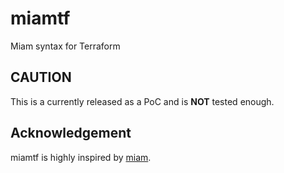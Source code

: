 # miamtf

Miam syntax for Terraform

## CAUTION

This is a currently released as a PoC and is **NOT** tested enough.

## Acknowledgement

miamtf is highly inspired by [miam](https://github.com/codenize-tools/miam).
